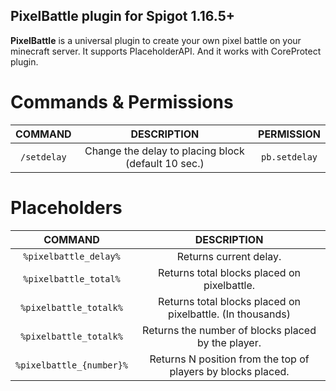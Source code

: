 ## PixelBattle plugin for Spigot 1.16.5+

**PixelBattle** is a universal plugin to create your own pixel battle on your minecraft server. It supports PlaceholderAPI. And it works with CoreProtect plugin.


# Commands & Permissions

|    COMMAND    |       DESCRIPTION        |  PERMISSION  |
|:-------------:|:------------------------:|:------------:|
|    `/setdelay`     | Change the delay to placing block (default 10 sec.) |  `pb.setdelay`   |



# Placeholders
|    COMMAND    |       DESCRIPTION        |
|:-------------:|:------------------------:|
|    `%pixelbattle_delay%`     | Returns current delay. |
| `%pixelbattle_total%` |      Returns total blocks placed on pixelbattle.      |
|    `%pixelbattle_totalk%`     |        Returns total blocks placed on pixelbattle. (In thousands)        |
|      `%pixelbattle_totalk%`         |   Returns the number of blocks placed by the player.  |
|      `%pixelbattle_{number}%`         |   Returns N position from the top of players by blocks placed.  |
